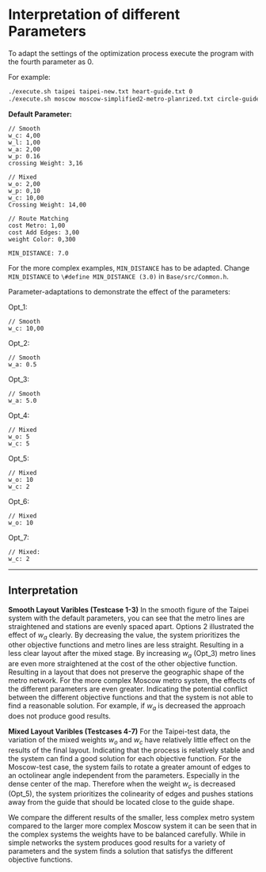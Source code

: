 # Interpretation of different Parameters



To adapt the settings of the optimization process execute the program with the fourth parameter as 0. 

For example: 

```bash
./execute.sh taipei taipei-new.txt heart-guide.txt 0
./execute.sh moscow moscow-simplified2-metro-planrized.txt circle-guide.txt 0 
```



**Default Parameter:** 

```
// Smooth
w_c: 4,00
w_l: 1,00
w_a: 2,00
w_p: 0.16
crossing Weight: 3,16

// Mixed 
w_o: 2,00
w_p: 0,10
w_c: 10,00
Crossing Weight: 14,00

// Route Matching 
cost Metro: 1,00
cost Add Edges: 3,00
weight Color: 0,300

MIN_DISTANCE: 7.0
```

For the more complex examples, `MIN_DISTANCE` has to be adapted. Change `MIN_DISTANCE` to `\#define MIN_DISTANCE (3.0)` in `Base/src/Common.h`. 



Parameter-adaptations to demonstrate the effect of the parameters:

Opt_1: 

```
// Smooth
w_c: 10,00
```



Opt_2: 

```
// Smooth
w_a: 0.5
```



Opt_3: 

```
// Smooth
w_a: 5.0
```



Opt_4: 

```
// Mixed
w_o: 5
w_c: 5
```



Opt_5:

```
// Mixed
w_o: 10
w_c: 2
```



Opt_6: 

```
// Mixed
w_o: 10
```



Opt_7: 

```
// Mixed: 
w_c: 2
```



----



## Interpretation



**Smooth Layout Varibles (Testcase 1-3)** In the smooth figure of the Taipei system with the default parameters, you can see that the metro lines are straightened and stations are evenly spaced apart. Options 2 illustrated the effect of $w_a$ clearly. By decreasing the value, the system prioritizes the other objective functions and metro lines are less straight. Resulting in a less clear layout after the mixed stage. By increasing $w_a$ (Opt_3) metro lines are even more straightened at the cost of the other objective function. Resulting in a layout that does not preserve the geographic shape of the metro network. For the more complex Moscow metro system, the effects of the different parameters are even greater. Indicating the potential conflict between the different objective functions and that the system is not able to find a reasonable solution. For example, if $w_a$ is decreased the approach does not produce good results. 



**Mixed Layout Varibles (Testcases 4-7)** For the Taipei-test data, the variation of the mixed weights $w_o$ and $w_c$ have relatively little effect on the results of the final layout. Indicating that the process is relatively stable and the system can find a good solution for each objective function. For the Moscow-test case, the system fails to rotate a greater amount of edges to an octolinear angle independent from the parameters. Especially in the dense center of the map. Therefore when the weight $w_c$ is decreased (Opt_5), the system prioritizes the colinearity of edges and pushes stations away from the guide that should be located close to the guide shape. 

We compare the different results of the smaller, less complex metro system compared to the larger more complex Moscow system it can be seen that in the complex systems the weights have to be balanced carefully. While in simple networks the system produces good results for a variety of parameters and the system finds a solution that satisfys the different objective functions. 